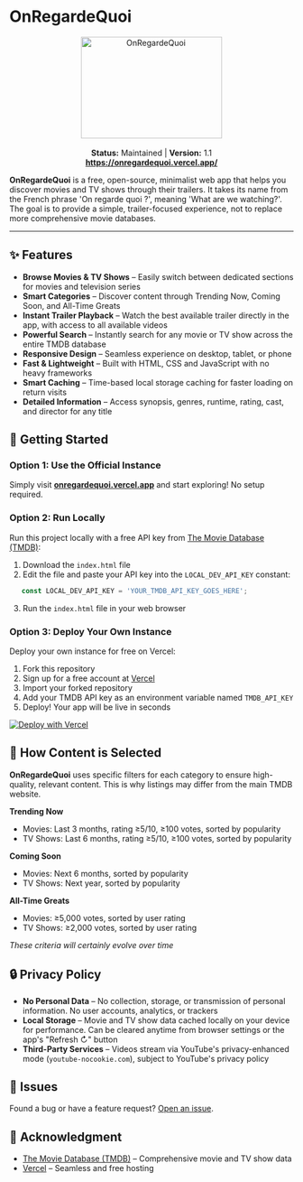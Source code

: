 # OnRegardeQuoi
<p align="center">
  <img width="250" height="180" alt="OnRegardeQuoi" src="https://github.com/user-attachments/assets/62c02ac3-a72c-4aa3-81d6-4b27440c8fc4" />
  <br /><br />
  <strong>Status:</strong> Maintained | <strong>Version:</strong> 1.1
  <br />
  <a href="https://onregardequoi.vercel.app/"><strong>https://onregardequoi.vercel.app/</strong></a>
</p>

**OnRegardeQuoi** is a free, open-source, minimalist web app that helps you discover movies and TV shows through their trailers. It takes its name from the French phrase 'On regarde quoi ?', meaning 'What are we watching?'. The goal is to provide a simple, trailer-focused experience, not to replace more comprehensive movie databases.

---

## ✨ Features

- **Browse Movies & TV Shows** – Easily switch between dedicated sections for movies and television series
- **Smart Categories** – Discover content through Trending Now, Coming Soon, and All-Time Greats
- **Instant Trailer Playback** – Watch the best available trailer directly in the app, with access to all available videos
- **Powerful Search** – Instantly search for any movie or TV show across the entire TMDB database
- **Responsive Design** – Seamless experience on desktop, tablet, or phone
- **Fast & Lightweight** – Built with HTML, CSS and JavaScript with no heavy frameworks
- **Smart Caching** – Time-based local storage caching for faster loading on return visits
- **Detailed Information** – Access synopsis, genres, runtime, rating, cast, and director for any title

## 🚀 Getting Started

### Option 1: Use the Official Instance

Simply visit **[onregardequoi.vercel.app](https://onregardequoi.vercel.app/)** and start exploring! No setup required.

### Option 2: Run Locally

Run this project locally with a free API key from [The Movie Database (TMDB)](https://www.themoviedb.org/signup):

1. Download the `index.html` file
2. Edit the file and paste your API key into the `LOCAL_DEV_API_KEY` constant:
```javascript
   const LOCAL_DEV_API_KEY = 'YOUR_TMDB_API_KEY_GOES_HERE';
```
3. Run the `index.html` file in your web browser

### Option 3: Deploy Your Own Instance

Deploy your own instance for free on Vercel:

1. Fork this repository
2. Sign up for a free account at [Vercel](https://vercel.com/)
3. Import your forked repository
4. Add your TMDB API key as an environment variable named `TMDB_API_KEY`
5. Deploy! Your app will be live in seconds

[![Deploy with Vercel](https://vercel.com/button)](https://vercel.com/new/clone?repository-url=https://github.com/mickaphd/OnRegardeQuoi)

## 🎯 How Content is Selected

**OnRegardeQuoi** uses specific filters for each category to ensure high-quality, relevant content. This is why listings may differ from the main TMDB website.

**Trending Now**
- Movies: Last 3 months, rating ≥5/10, ≥100 votes, sorted by popularity
- TV Shows: Last 6 months, rating ≥5/10, ≥100 votes, sorted by popularity

**Coming Soon**
- Movies: Next 6 months, sorted by popularity
- TV Shows: Next year, sorted by popularity

**All-Time Greats**
- Movies: ≥5,000 votes, sorted by user rating
- TV Shows: ≥2,000 votes, sorted by user rating

*These criteria will certainly evolve over time*

## 🔒 Privacy Policy

- **No Personal Data** – No collection, storage, or transmission of personal information. No user accounts, analytics, or trackers
- **Local Storage** – Movie and TV show data cached locally on your device for performance. Can be cleared anytime from browser settings or the app's "Refresh ↻" button
- **Third-Party Services** – Videos stream via YouTube's privacy-enhanced mode (`youtube-nocookie.com`), subject to YouTube's privacy policy

## 🐛 Issues

Found a bug or have a feature request? [Open an issue](https://github.com/mickaphd/OnRegardeQuoi/issues).

## 🙏 Acknowledgment

- [The Movie Database (TMDB)](https://www.themoviedb.org/) – Comprehensive movie and TV show data
- [Vercel](https://vercel.com/) – Seamless and free hosting
